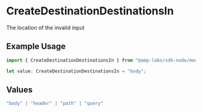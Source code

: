 # CreateDestinationDestinationsIn

The location of the invalid input

## Example Usage

```typescript
import { CreateDestinationDestinationsIn } from "@amp-labs/sdk-node/models/errors";

let value: CreateDestinationDestinationsIn = "body";
```

## Values

```typescript
"body" | "header" | "path" | "query"
```